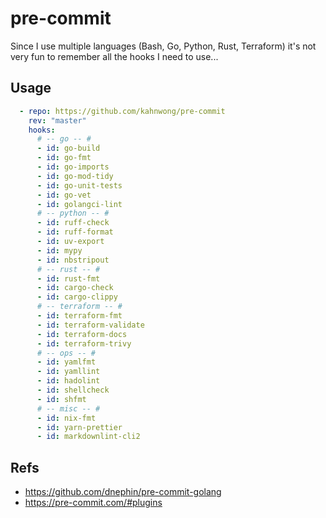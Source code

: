 # pre-commit

Since I use multiple languages (Bash, Go, Python, Rust, Terraform) it's not very fun to remember all the hooks I need to use...

## Usage

```yaml
  - repo: https://github.com/kahnwong/pre-commit
    rev: "master"
    hooks:
      # -- go -- #
      - id: go-build
      - id: go-fmt
      - id: go-imports
      - id: go-mod-tidy
      - id: go-unit-tests
      - id: go-vet
      - id: golangci-lint
      # -- python -- #
      - id: ruff-check
      - id: ruff-format
      - id: uv-export
      - id: mypy
      - id: nbstripout
      # -- rust -- #
      - id: rust-fmt
      - id: cargo-check
      - id: cargo-clippy
      # -- terraform -- #
      - id: terraform-fmt
      - id: terraform-validate
      - id: terraform-docs
      - id: terraform-trivy
      # -- ops -- #
      - id: yamlfmt
      - id: yamllint
      - id: hadolint
      - id: shellcheck
      - id: shfmt
      # -- misc -- #
      - id: nix-fmt
      - id: yarn-prettier
      - id: markdownlint-cli2
```

## Refs

- <https://github.com/dnephin/pre-commit-golang>
- <https://pre-commit.com/#plugins>
